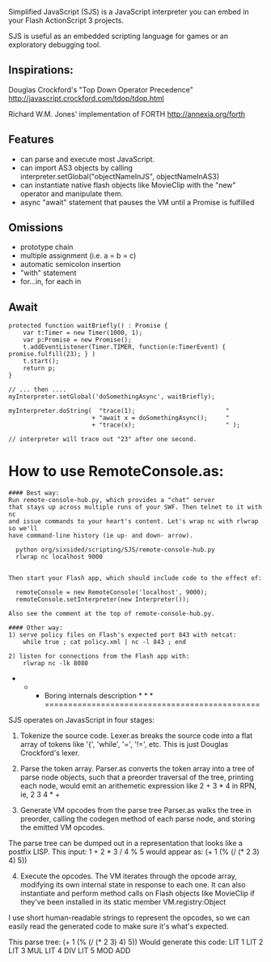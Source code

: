 Simplified JavaScript (SJS) is a JavaScript interpreter you can embed in your Flash ActionScript 3 projects.  

SJS is useful as an embedded scripting language for games or an exploratory debugging tool.

Inspirations: 
----------------
Douglas Crockford's "Top Down Operator Precedence"
http://javascript.crockford.com/tdop/tdop.html

Richard W.M. Jones' implementation of FORTH 
http://annexia.org/forth

Features
--------
* can parse and execute most JavaScript.
* can import AS3 objects by calling interpreter.setGlobal("objectNameInJS", objectNameInAS3)
* can instantiate native flash objects like MovieClip with the "new" operator and manipulate them.
* async "await" statement that pauses the VM until a Promise is fulfilled

Omissions
-----------
* prototype chain
* multiple assignment (i.e. a = b = c)
* automatic semicolon insertion
* "with" statement
* for...in, for each in

Await
-----------

    protected function waitBriefly() : Promise {
        var t:Timer = new Timer(1000, 1);
        var p:Promise = new Promise();
        t.addEventListener(Timer.TIMER, function(e:TimerEvent) { promise.fulfill(23); } )
        t.start();
        return p;
    }
    
    // ... then ....
    myInterpreter.setGlobal('doSomethingAsync', waitBriefly);
    
    myInterpreter.doString(  "trace(1);                         "
                           + "await x = doSomethingAsync();     "
                           + "trace(x);                         " );

    // interpreter will trace out "23" after one second.
    
    
How to use RemoteConsole.as:
===========================
    #### Best way: 
    Run remote-console-hub.py, which provides a "chat" server 
    that stays up across multiple runs of your SWF. Then telnet to it with nc
    and issue commands to your heart's content. Let's wrap nc with rlwrap so we'll 
    have command-line history (ie up- and down- arrow).

      python org/sixsided/scripting/SJS/remote-console-hub.py
      rlwrap nc localhost 9000
  

    Then start your Flash app, which should include code to the effect of:
    
      remoteConsole = new RemoteConsole('localhost', 9000);
      remoteConsole.setInterpreter(new Interpreter());

    Also see the comment at the top of remote-console-hub.py.

    #### Other way:
    1) serve policy files on Flash's expected port 843 with netcat:    
        while true ; cat policy.xml | nc -l 843 ; end
      
    2) listen for connections from the Flash app with:
        rlwrap nc -lk 8080
    
    
    


* * * Boring internals description * * *
==============================================

SJS operates on JavasScript in four stages:

1) Tokenize the source code.
  Lexer.as breaks the source code into a flat array of tokens like '{', 'while', '=', '!=', etc.
  This is just Douglas Crockford's lexer.

2) Parse the token array.
  Parser.as converts the token array into a tree of parse node objects, such that a preorder traversal
  of the tree, printing each node, would emit an arithemetic expression like 2 + 3 * 4
  in RPN, ie, 2 3 4 * +
  
3) Generate VM opcodes from the parse tree
  Parser.as walks the tree in preorder, calling the codegen method of each parse node, and storing
  the emitted VM opcodes.
  
  The parse tree can be dumped out in a representation that looks like a postfix LISP.
  This input:
    1 + 2 * 3 / 4 % 5
  would appear as:
    (+ 1 (% (/ (* 2 3) 4) 5))
  
4) Execute the opcodes.
  The VM iterates through the opcode array, modifying its own internal state in response to each one.
  It can also instantiate and perform method calls on Flash objects like MovieClip if they've been
  installed in its static member VM.registry:Object
  
  I use short human-readable strings to represent the opcodes, so we can easily read the generated
  code to make sure it's what's expected.
  
  This parse tree:
    (+ 1 (% (/ (* 2 3) 4) 5))
  Would generate this code:
    LIT 1 LIT 2 LIT 3 MUL LIT 4 DIV LIT 5 MOD ADD




